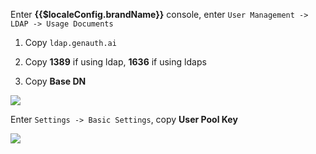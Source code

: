 Enter **{{$localeConfig.brandName}}** console, enter `User Management -> LDAP -> Usage Documents`

1. Copy `ldap.genauth.ai`

2. Copy **1389** if using ldap, **1636** if using ldaps

3. Copy **Base DN**

<img src="~@imagesZhCn/integration/ldap-nexus/1-1.png" class="md-img-padding" />

Enter `Settings -> Basic Settings`, copy **User Pool Key**

<img src="~@imagesZhCn/integration/ldap-nexus/1-2.png" class="md-img-padding" />
